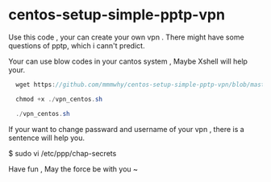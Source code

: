 # centos-setup-simple-pptp-vpn
Use this code , your can create your own vpn .
There might have some questions of pptp, which i cann't predict.

Your can use blow codes in your cantos system , Maybe Xshell will help your.



```java
  wget https://github.com/mmmwhy/centos-setup-simple-pptp-vpn/blob/master/setup.sh

  chmod +x ./vpn_centos.sh

  ./vpn_centos.sh
```





If your want to change passward and username of your vpn , there is a sentence will help you.

$ sudo vi /etc/ppp/chap-secrets

Have fun , May the force be with you ~
